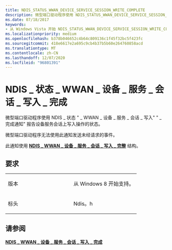 ```yaml
---
title: NDIS_STATUS_WWAN_DEVICE_SERVICE_SESSION_WRITE_COMPLETE
description: 微型端口驱动程序使用 NDIS_STATUS_WWAN_DEVICE_SERVICE_SESSION_WRITE_COMPLETE 通知来报告设备服务会话上写入操作的状态。NDIS_WWAN_DEVICE_SERVICE_SESSION_WRITE_COMPLETE 结构。
ms.date: 07/18/2017
keywords:
- 从 Windows Vista 开始 NDIS_STATUS_WWAN_DEVICE_SERVICE_SESSION_WRITE_COMPLETE 网络驱动程序
ms.localizationpriority: medium
ms.openlocfilehash: b378b046652c4b64c809136c1f45f32bc5f423fc
ms.sourcegitcommit: 418e6617e2a695c9cb4b37b5b60e264760858acd
ms.translationtype: MT
ms.contentlocale: zh-CN
ms.lasthandoff: 12/07/2020
ms.locfileid: "96801391"
---
```

# <a name="ndis_status_wwan_device_service_session_write_complete"></a>NDIS \_ 状态 \_ WWAN \_ 设备 \_ 服务 \_ 会话 \_ 写入 \_ 完成


微型端口驱动程序使用 NDIS \_ 状态 " \_ WWAN \_ 设备 \_ 服务 \_ 会话 \_ 写入" " \_ 完成通知" 报告设备服务会话上写入操作的状态。

微型端口驱动程序无法使用此通知发送未经请求的事件。

此通知使用 [**NDIS \_ WWAN \_ 设备 \_ 服务 \_ 会话 \_ 写入 \_ 完整**](/windows-hardware/drivers/ddi/ndiswwan/ns-ndiswwan-_ndis_wwan_device_service_session_write_complete) 结构。

<a name="requirements"></a>要求
------------

<table>
<colgroup>
<col width="50%" />
<col width="50%" />
</colgroup>
<tbody>
<tr class="odd">
<td><p>版本</p></td>
<td><p>从 Windows 8 开始支持。</p></td>
</tr>
<tr class="even">
<td><p>标头</p></td>
<td>Ndis。h</td>
</tr>
</tbody>
</table>

## <a name="see-also"></a>请参阅


[**NDIS \_ WWAN \_ 设备 \_ 服务 \_ 会话 \_ 写入 \_ 完成**](/windows-hardware/drivers/ddi/ndiswwan/ns-ndiswwan-_ndis_wwan_device_service_session_write_complete)

 

